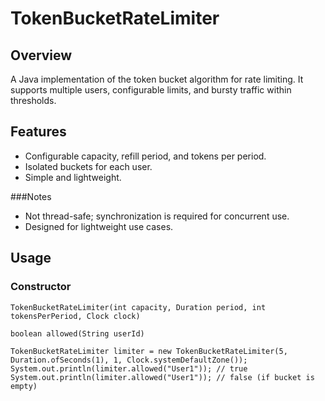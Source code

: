 # TokenBucketRateLimiter

## Overview
A Java implementation of the token bucket algorithm for rate limiting. It supports multiple users, configurable limits, and bursty traffic within thresholds.

## Features
- Configurable capacity, refill period, and tokens per period.
- Isolated buckets for each user.
- Simple and lightweight.


###Notes
- Not thread-safe; synchronization is required for concurrent use.
- Designed for lightweight use cases.

## Usage
### Constructor

```
TokenBucketRateLimiter(int capacity, Duration period, int tokensPerPeriod, Clock clock)

boolean allowed(String userId)

TokenBucketRateLimiter limiter = new TokenBucketRateLimiter(5, Duration.ofSeconds(1), 1, Clock.systemDefaultZone());
System.out.println(limiter.allowed("User1")); // true
System.out.println(limiter.allowed("User1")); // false (if bucket is empty)
```

